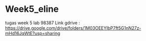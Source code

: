 # Week5_eline
tugas week 5 lab 98387
Link gdrive : https://drive.google.com/drive/folders/1M03OEEYIbP7ft5G1nN27z-mHd16JqWtE?usp=sharing 
